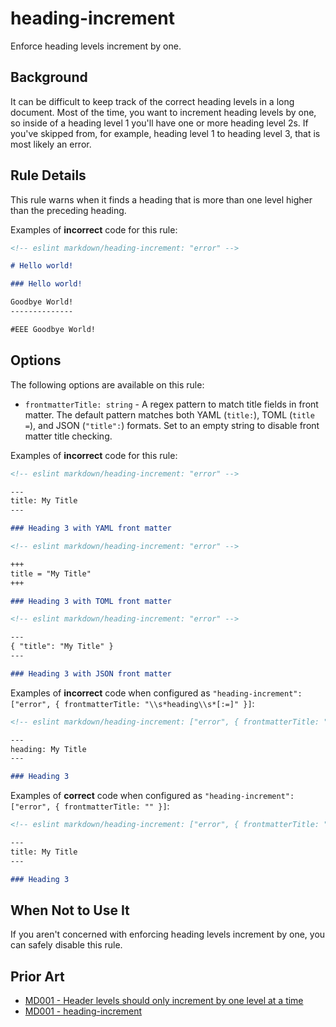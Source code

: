 # heading-increment

Enforce heading levels increment by one.

## Background

It can be difficult to keep track of the correct heading levels in a long document. Most of the time, you want to increment heading levels by one, so inside of a heading level 1 you'll have one or more heading level 2s. If you've skipped from, for example, heading level 1 to heading level 3, that is most likely an error.

## Rule Details

This rule warns when it finds a heading that is more than one level higher than the preceding heading.

Examples of **incorrect** code for this rule:

```markdown
<!-- eslint markdown/heading-increment: "error" -->

# Hello world!

### Hello world!

Goodbye World!
--------------

#EEE Goodbye World!
```

## Options

The following options are available on this rule:

* `frontmatterTitle: string` - A regex pattern to match title fields in front matter. The default pattern matches both YAML (`title:`), TOML (`title =`), and JSON (`"title":`) formats. Set to an empty string to disable front matter title checking.

Examples of **incorrect** code for this rule:

```markdown
<!-- eslint markdown/heading-increment: "error" -->

---
title: My Title
---

### Heading 3 with YAML front matter
```

```markdown
<!-- eslint markdown/heading-increment: "error" -->

+++
title = "My Title"
+++

### Heading 3 with TOML front matter
```

```markdown
<!-- eslint markdown/heading-increment: "error" -->

---
{ "title": "My Title" }
---

### Heading 3 with JSON front matter
```

Examples of **incorrect** code when configured as `"heading-increment": ["error", { frontmatterTitle: "\\s*heading\\s*[:=]" }]`:

```markdown
<!-- eslint markdown/heading-increment: ["error", { frontmatterTitle: "\\s*heading\\s*[:=]" }] -->

---
heading: My Title
---

### Heading 3
```

Examples of **correct** code when configured as `"heading-increment": ["error", { frontmatterTitle: "" }]`:

```markdown
<!-- eslint markdown/heading-increment: ["error", { frontmatterTitle: "" }] -->

---
title: My Title
---

### Heading 3
```

## When Not to Use It

If you aren't concerned with enforcing heading levels increment by one, you can safely disable this rule.

## Prior Art

* [MD001 - Header levels should only increment by one level at a time](https://github.com/markdownlint/markdownlint/blob/main/docs/RULES.md#md001---header-levels-should-only-increment-by-one-level-at-a-time)
* [MD001 - heading-increment](https://github.com/DavidAnson/markdownlint/blob/main/doc/md001.md)
